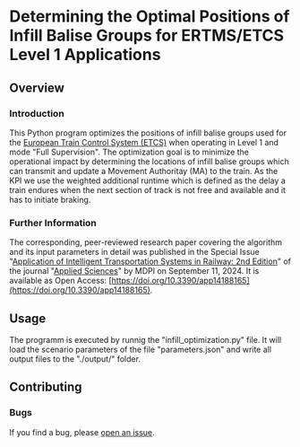 # Determining the Optimal Positions of Infill Balise Groups for ERTMS/ETCS Level 1 Applications

## Overview
### Introduction
This Python program optimizes the positions of infill balise groups used for the [European Train Control System (ETCS)](https://en.wikipedia.org/wiki/European_Train_Control_System) when operating in Level 1 and mode "Full Supervision".
The optimization goal is to minimize the operational impact by determining the locations of infill balise groups which can transmit and update a Movement Authoritay (MA) to the train.
As the KPI we use the weighted additional runtime which is defined as the delay a train endures when the next section of track is not free and available and it has to initiate braking.

### Further Information
The corresponding, peer-reviewed research paper covering the algorithm and its input parameters in detail was published in the Special Issue "[Application of Intelligent Transportation Systems in Railway: 2nd Edition](https://www.mdpi.com/journal/applsci/special_issues/94P1HO3Y1Q)" of the journal "[Applied Sciences](https://www.mdpi.com/journal/applsci)" by MDPI on September 11, 2024.
It is available as Open Access: [https://doi.org/10.3390/app14188165](https://doi.org/10.3390/app14188165).

## Usage
The programm is executed by runnig the "infill_optimization.py" file.
It will load the scenario parameters of the file "parameters.json" and write all output files to the "./output/" folder.

## Contributing
### Bugs
If you find a bug, please [open an issue](https://github.com/wink-christopher/etcs-l1-infill-optimization/issues).
